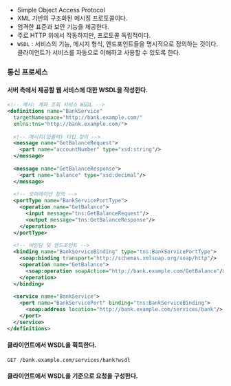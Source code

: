 - Simple Object Access Protocol
- XML 기반의 구조화된 메시징 프로토콜이다.
- 엄격한 표준과 보안 기능을 제공한다.
- 주로 HTTP 위에서 작동하지만, 프로토콜 독립적이다.
- `WSDL` : 서비스의 기능, 메시지 형식, 엔드포인트들을 명시적으로 정의하는 것이다. 클라이언트가 서비스를 자동으로 이해하고 사용할 수 있도록 한다.
### 통신 프로세스
#### 서버 측에서 제공할 웹 서비스에 대한 WSDL을 작성한다.
```xml
<!-- 예시: 계좌 조회 서비스 WSDL -->
<definitions name="BankService"
  targetNamespace="http://bank.example.com/"
  xmlns:tns="http://bank.example.com/">
  
  <!-- 메시지(입출력) 타입 정의 -->
  <message name="GetBalanceRequest">
    <part name="accountNumber" type="xsd:string"/>
  </message>
  
  <message name="GetBalanceResponse">
    <part name="balance" type="xsd:decimal"/>
  </message>
  
  <!-- 오퍼레이션 정의 -->
  <portType name="BankServicePortType">
    <operation name="GetBalance">
      <input message="tns:GetBalanceRequest"/>
      <output message="tns:GetBalanceResponse"/>
    </operation>
  </portType>
  
  <!-- 바인딩 및 엔드포인트 -->
  <binding name="BankServiceBinding" type="tns:BankServicePortType">
    <soap:binding transport="http://schemas.xmlsoap.org/soap/http"/>
    <operation name="GetBalance">
      <soap:operation soapAction="http://bank.example.com/GetBalance"/>
    </operation>
  </binding>
  
  <service name="BankService">
    <port name="BankServicePort" binding="tns:BankServiceBinding">
      <soap:address location="http://bank.example.com/services/bank"/>
    </port>
  </service>
</definitions>
```
#### 클라이언트에서 WSDL을 획득한다.
`GET /bank.example.com/services/bank?wsdl`
#### 클라이언트에서 WSDL을 기준으로 요청을 구성한다.
